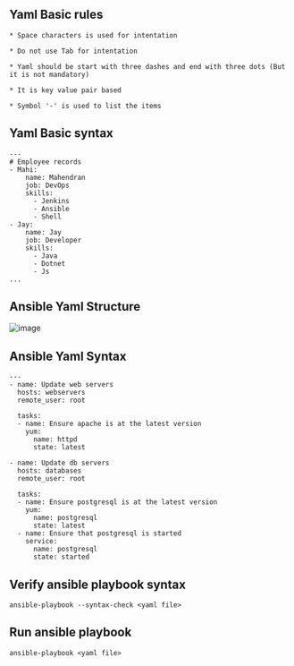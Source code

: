 ## Yaml Basic rules

```
* Space characters is used for intentation 

* Do not use Tab for intentation

* Yaml should be start with three dashes and end with three dots (But it is not mandatory)

* It is key value pair based

* Symbol '-' is used to list the items
```

## Yaml Basic syntax

```
---
# Employee records
- Mahi:
    name: Mahendran
    job: DevOps
    skills:
      - Jenkins
      - Ansible
      - Shell
- Jay:
    name: Jay
    job: Developer
    skills:
      - Java
      - Dotnet
      - Js
...
```

## Ansible Yaml Structure

![image](https://user-images.githubusercontent.com/96326288/210500895-ad2c3c5b-7cad-4183-b20d-42e43bb286a5.png)


## Ansible Yaml Syntax

```
---
- name: Update web servers
  hosts: webservers
  remote_user: root

  tasks:
  - name: Ensure apache is at the latest version
    yum:
      name: httpd
      state: latest

- name: Update db servers
  hosts: databases
  remote_user: root

  tasks:
  - name: Ensure postgresql is at the latest version
    yum:
      name: postgresql
      state: latest
  - name: Ensure that postgresql is started
    service:
      name: postgresql
      state: started
```

## Verify ansible playbook syntax

```
ansible-playbook --syntax-check <yaml file>
```

## Run ansible playbook 

```
ansible-playbook <yaml file>
```
